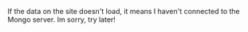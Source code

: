 If the data on the site doesn't load, it means I haven't connected to the Mongo server. Im sorry, try later!
